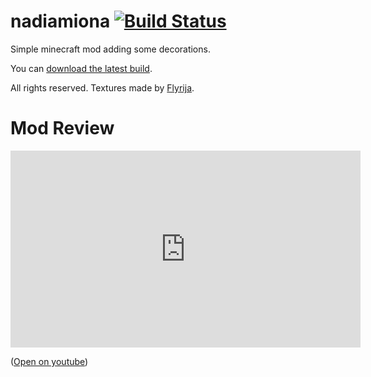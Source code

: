 # nadiamiona [![Build Status](https://travis-ci.org/MoriTanosuke/nadiamiona.svg?branch=master)](https://travis-ci.org/MoriTanosuke/nadiamiona)
Simple minecraft mod adding some decorations.

You can [download the latest build][2].

All rights reserved. Textures made by [Flyrija][0].

# Mod Review

<iframe width="560" height="315" src="https://www.youtube-nocookie.com/embed/bj9sP5jPlbE?rel=0" frameborder="0" allowfullscreen></iframe>

([Open on youtube][1])

[0]: https://www.youtube.com/user/Flyrija
[1]: https://www.youtube.com/watch?v=bj9sP5jPlbE
[2]: https://s3-eu-west-1.amazonaws.com/download.kopis.de/minecraft/builds/kalle-0.0.3-SNAPSHOT.jar
